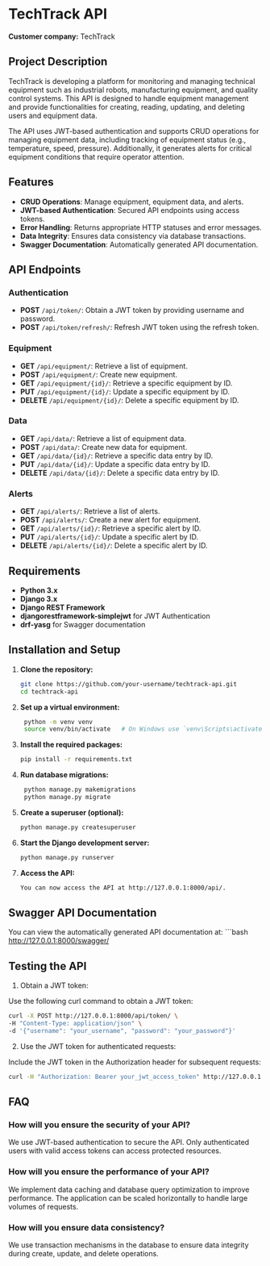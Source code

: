 # TechTrack API

**Customer company:** TechTrack

## Project Description

TechTrack is developing a platform for monitoring and managing technical equipment such as industrial robots, manufacturing equipment, and quality control systems. This API is designed to handle equipment management and provide functionalities for creating, reading, updating, and deleting users and equipment data. 

The API uses JWT-based authentication and supports CRUD operations for managing equipment data, including tracking of equipment status (e.g., temperature, speed, pressure). Additionally, it generates alerts for critical equipment conditions that require operator attention.

## Features

- **CRUD Operations**: Manage equipment, equipment data, and alerts.
- **JWT-based Authentication**: Secured API endpoints using access tokens.
- **Error Handling**: Returns appropriate HTTP statuses and error messages.
- **Data Integrity**: Ensures data consistency via database transactions.
- **Swagger Documentation**: Automatically generated API documentation.

## API Endpoints

### Authentication
- **POST** `/api/token/`: Obtain a JWT token by providing username and password.
- **POST** `/api/token/refresh/`: Refresh JWT token using the refresh token.

### Equipment
- **GET** `/api/equipment/`: Retrieve a list of equipment.
- **POST** `/api/equipment/`: Create new equipment.
- **GET** `/api/equipment/{id}/`: Retrieve a specific equipment by ID.
- **PUT** `/api/equipment/{id}/`: Update a specific equipment by ID.
- **DELETE** `/api/equipment/{id}/`: Delete a specific equipment by ID.

### Data
- **GET** `/api/data/`: Retrieve a list of equipment data.
- **POST** `/api/data/`: Create new data for equipment.
- **GET** `/api/data/{id}/`: Retrieve a specific data entry by ID.
- **PUT** `/api/data/{id}/`: Update a specific data entry by ID.
- **DELETE** `/api/data/{id}/`: Delete a specific data entry by ID.

### Alerts
- **GET** `/api/alerts/`: Retrieve a list of alerts.
- **POST** `/api/alerts/`: Create a new alert for equipment.
- **GET** `/api/alerts/{id}/`: Retrieve a specific alert by ID.
- **PUT** `/api/alerts/{id}/`: Update a specific alert by ID.
- **DELETE** `/api/alerts/{id}/`: Delete a specific alert by ID.

## Requirements

- **Python 3.x**
- **Django 3.x**
- **Django REST Framework**
- **djangorestframework-simplejwt** for JWT Authentication
- **drf-yasg** for Swagger documentation

## Installation and Setup

1. **Clone the repository:**

   ```bash
   git clone https://github.com/your-username/techtrack-api.git
   cd techtrack-api

2. **Set up a virtual environment:**

   ```bash
    python -m venv venv
    source venv/bin/activate   # On Windows use `venv\Scripts\activate`


3. **Install the required packages:**

   ```bash
   pip install -r requirements.txt


4. **Run database migrations:**

   ```bash
    python manage.py makemigrations
    python manage.py migrate


5. **Create a superuser (optional):**

   ```bash
   python manage.py createsuperuser


6. **Start the Django development server:**

   ```bash
   python manage.py runserver


7. **Access the API:**

   ```bash
   You can now access the API at http://127.0.0.1:8000/api/.

## Swagger API Documentation

You can view the automatically generated API documentation at:
    ```bash
    http://127.0.0.1:8000/swagger/


## Testing the API
1. Obtain a JWT token:

Use the following curl command to obtain a JWT token:

```bash
curl -X POST http://127.0.0.1:8000/api/token/ \
-H "Content-Type: application/json" \
-d '{"username": "your_username", "password": "your_password"}'

```
2. Use the JWT token for authenticated requests:

Include the JWT token in the Authorization header for subsequent requests:

```bash
curl -H "Authorization: Bearer your_jwt_access_token" http://127.0.0.1:8000/api/equipment/
```
## FAQ
### How will you ensure the security of your API?
We use JWT-based authentication to secure the API. Only authenticated users with valid access tokens can access protected resources.

### How will you ensure the performance of your API?
We implement data caching and database query optimization to improve performance. The application can be scaled horizontally to handle large volumes of requests.

### How will you ensure data consistency?
We use transaction mechanisms in the database to ensure data integrity during create, update, and delete operations.




